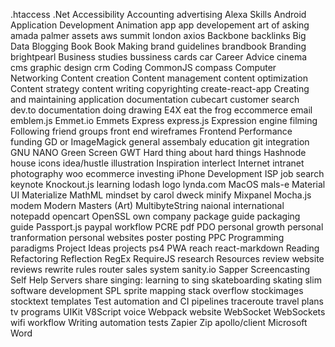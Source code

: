 .htaccess
.Net
Accessibility
Accounting
advertising
Alexa Skills
Android Application Development
Animation
app
app developement
art of asking amada palmer
assets
aws summit london
axios
Backbone
backlinks
Big Data
Blogging
Book
Book Making
brand guidelines
brandbook
Branding
brightpearl
Business studies
bussiness cards
car
Career Advice
cinema
cms graphic design crm
Coding
CommonJS
compass 
Computer Networking
Content creation
Content management
content optimization
Content strategy
content writing
copyrighting
create-react-app
Creating and maintaining application documentation
cubecart
customer search
dev.to
documentation
doing
drawing
E4X
eat the frog
eccommerce
email
emblem.js
Emmet.io
Emmets
Express
express.js
Expression engine
filming
Following
friend groups
front end wireframes
Frontend Performance
funding
GD or ImageMagick
general assembaly education 
git integration
GNU NANO
Green Screen
GWT
Hard thing about hard things
Hashnode
house
icons
idea/hustle
illustration
Inspiration
interlect
Internet
intranet
photography
woo ecommerce
investing
iPhone Development
ISP
job search
keynote
Knockout.js
learning
lodash
logo
lynda.com
MacOS
mals-e
Material UI
Materialize
MathML
mindset by carol dweck
minify
Mixpanel
Mocha.js
modem
Modern Masters (Art)
MultibyteString
naional international
notepadd
opencart
OpenSSL
own company
package guide
packaging guide
Passport.js
paypal workflow
PCRE
pdf
PDO
personal growth
personal tranformation
personal websites
poster
posting
PPC
Programming paradigms
Project Ideas
projects
ps4
PWA
reach
react-markdown
Reading
Refactoring
Reflection
RegEx
RequireJS
research
Resources
review website
reviews
rewrite rules
router
sales system
sanity.io
Sapper
Screencasting
Self Help
Servers
share
singing: learning to sing
skateboarding
skating
slim
software development
SPL
sprite mapping
stack overflow
stockimages
stocktext
templates
Test automation and CI pipelines
traceroute
travel plans
tv programs
UIKit
V8Script
voice
Webpack
website
WebSocket
WebSockets
wifi
workflow
Writing automation tests
Zapier
Zip
apollo/client
Microsoft
Word